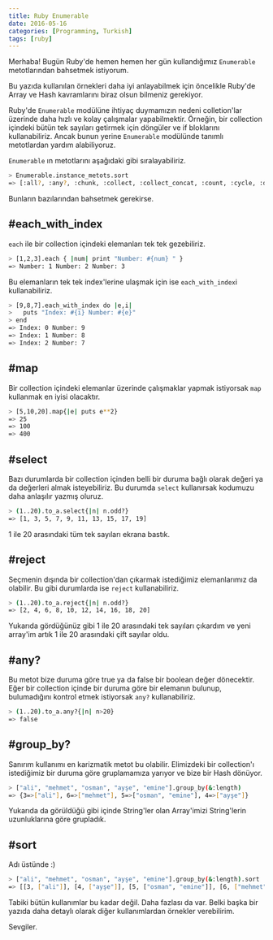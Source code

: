 ```yaml
---
title: Ruby Enumerable
date: 2016-05-16
categories: [Programming, Turkish]
tags: [ruby]
---
```


Merhaba! Bugün Ruby'de hemen hemen her gün kullandığımız ```Enumerable``` metotlarından bahsetmek istiyorum.

Bu yazıda kullanılan örnekleri daha iyi anlayabilmek için öncelikle Ruby'de Array ve Hash kavramlarını biraz olsun bilmeniz gerekiyor.

Ruby'de ```Enumerable``` modülüne ihtiyaç duymamızın nedeni colletion'lar üzerinde daha hızlı ve kolay çalışmalar yapabilmektir. Örneğin, bir collection içindeki bütün tek sayıları getirmek için döngüler ve if bloklarını kullanabiliriz. Ancak bunun yerine ```Enumerable``` modülünde tanımlı metotlardan yardım alabiliyoruz.

```Enumerable``` ın metotlarını aşağıdaki gibi sıralayabiliriz.

```bash
> Enumerable.instance_metots.sort
=> [:all?, :any?, :chunk, :collect, :collect_concat, :count, :cycle, :detect, :drop, :drop_while, :each_cons, :each_entry, :each_slice, :each_with_index, :each_with_object, :entries, :find, :find_all, :find_index, :first, :flat_map, :grep, :group_by, :include?, :inject, :lazy, :map, :max, :max_by, :member?, :min, :min_by, :minmax, :minmax_by, :none?, :one?, :partition, :reduce, :reject, :reverse_each, :select, :slice_before, :sort, :sort_by, :take, :take_while, :to_a, :to_h, :zip]
````

Bunların bazılarından bahsetmek gerekirse.

## #each_with_index
```each``` ile bir collection içindeki elemanları tek tek gezebiliriz.

```bash
> [1,2,3].each { |num| print "Number: #{num} " }
=> Number: 1 Number: 2 Number: 3
```
Bu elemanların tek tek index'lerine ulaşmak için ise ```each_with_index```i kullanabiliriz.

```bash
> [9,8,7].each_with_index do |e,i|
>   puts "Index: #{i} Number: #{e}"
> end
=> Index: 0 Number: 9
=> Index: 1 Number: 8
=> Index: 2 Number: 7
```

## #map
Bir collection içindeki elemanlar üzerinde çalışmaklar yapmak istiyorsak ```map``` kullanmak en iyisi olacaktır.

```bash
> [5,10,20].map{|e| puts e**2}
=> 25
=> 100
=> 400
```


## #select
Bazı durumlarda bir collection içinden belli bir duruma bağlı olarak değeri ya da değerleri almak isteyebiliriz. Bu durumda ```select``` kullanırsak kodumuzu daha anlaşılır yazmış oluruz.

```bash
> (1..20).to_a.select{|n| n.odd?}
=> [1, 3, 5, 7, 9, 11, 13, 15, 17, 19]
```

1 ile 20 arasındaki tüm tek sayıları ekrana bastık.


## #reject
Seçmenin dışında bir collection'dan çıkarmak istediğimiz elemanlarımız da olabilir. Bu gibi durumlarda ise ```reject``` kullanabiliriz.

```bash
> (1..20).to_a.reject{|n| n.odd?}
=> [2, 4, 6, 8, 10, 12, 14, 16, 18, 20]
```

Yukarıda gördüğünüz gibi 1 ile 20 arasındaki tek sayıları çıkardım ve yeni array'im artık 1 ile 20 arasındaki çift sayılar oldu.

## #any?
Bu metot bize duruma göre true ya da false bir boolean değer dönecektir. Eğer bir collection içinde bir duruma göre bir elemanın bulunup, bulumadığını kontrol etmek istiyorsak ```any?``` kullanabiliriz.

```bash
> (1..20).to_a.any?{|n| n>20}
=> false
```

## #group_by?
Sanırım kullanımı en karizmatik metot bu olabilir. Elimizdeki bir collection'ı istediğimiz bir duruma göre gruplamamıza yarıyor ve bize bir Hash dönüyor.

```bash
> ["ali", "mehmet", "osman", "ayşe", "emine"].group_by(&:length)
=> {3=>["ali"], 6=>["mehmet"], 5=>["osman", "emine"], 4=>["ayşe"]}
```

Yukarıda da görüldüğü gibi içinde String'ler olan Array'imizi String'lerin uzunluklarına göre grupladık.

## #sort
Adı üstünde :)

```bash
> ["ali", "mehmet", "osman", "ayşe", "emine"].group_by(&:length).sort
=> [[3, ["ali"]], [4, ["ayşe"]], [5, ["osman", "emine"]], [6, ["mehmet"]]]
```

Tabiki bütün kullanımlar bu kadar değil. Daha fazlası da var. Belki başka bir yazıda daha detaylı olarak diğer kullanımlardan örnekler verebilirim.

Sevgiler.